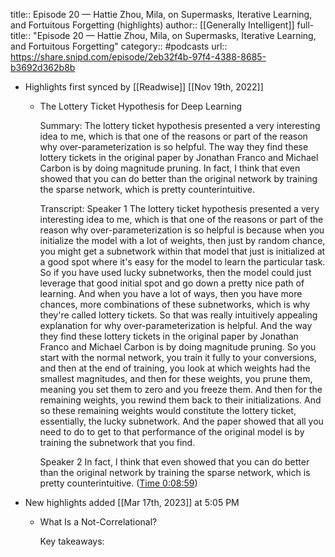 title:: Episode 20 —  Hattie Zhou, Mila, on Supermasks, Iterative Learning, and Fortuitous Forgetting (highlights)
author:: [[Generally Intelligent]]
full-title:: "Episode 20 —  Hattie Zhou, Mila, on Supermasks, Iterative Learning, and Fortuitous Forgetting"
category:: #podcasts
url:: https://share.snipd.com/episode/2eb32f4b-97f4-4388-8685-b3692d362b8b

- Highlights first synced by [[Readwise]] [[Nov 19th, 2022]]
	- The Lottery Ticket Hypothesis for Deep Learning
	  
	  Summary:
	  The lottery ticket hypothesis presented a very interesting idea to me, which is that one of the reasons or part of the reason why over-parameterization is so helpful. The way they find these lottery tickets in the original paper by Jonathan Franco and Michael Carbon is by doing magnitude pruning. In fact, I think that even showed that you can do better than the original network by training the sparse network, which is pretty counterintuitive.
	  
	  Transcript:
	  Speaker 1
	  The lottery ticket hypothesis presented a very interesting idea to me, which is that one of the reasons or part of the reason why over-parameterization is so helpful is because when you initialize the model with a lot of weights, then just by random chance, you might get a subnetwork within that model that just is initialized at a good spot where it's easy for the model to learn the particular task. So if you have used lucky subnetworks, then the model could just leverage that good initial spot and go down a pretty nice path of learning. And when you have a lot of ways, then you have more chances, more combinations of these subnetworks, which is why they're called lottery tickets. So that was really intuitively appealing explanation for why over-parameterization is helpful. And the way they find these lottery tickets in the original paper by Jonathan Franco and Michael Carbon is by doing magnitude pruning. So you start with the normal network, you train it fully to your conversions, and then at the end of training, you look at which weights had the smallest magnitudes, and then for these weights, you prune them, meaning you set them to zero and you freeze them. And then for the remaining weights, you rewind them back to their initializations. And so these remaining weights would constitute the lottery ticket, essentially, the lucky subnetwork. And the paper showed that all you need to do to get to that performance of the original model is by training the subnetwork that you find.
	  
	  Speaker 2
	  In fact, I think that even showed that you can do better than the original network by training the sparse network, which is pretty counterintuitive. ([Time 0:08:59](https://share.snipd.com/snip/9f9472e1-89d3-4fe9-990e-7f138cf06510))
- New highlights added [[Mar 17th, 2023]] at 5:05 PM
	- What Is a Not-Correlational?
	  
	  Key takeaways: